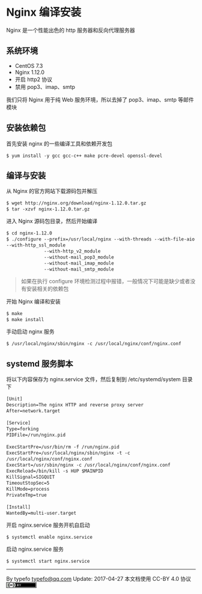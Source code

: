 # Nginx 编译安装

Nginx 是一个性能出色的 http 服务器和反向代理服务器

## 系统环境

- CentOS 7.3
- Nginx 1.12.0
- 开启 http2 协议
- 禁用 pop3、imap、smtp

我们只将 Nginx 用于纯 Web 服务环境，所以去掉了 pop3、imap、smtp 等邮件模块

## 安装依赖包

首先安装 nginx 的一些编译工具和依赖开发包

```
$ yum install -y gcc gcc-c++ make pcre-devel openssl-devel
```

## 编译与安装

从 Nginx 的官方网站下载源码包并解压

```
$ wget http://nginx.org/download/nginx-1.12.0.tar.gz
$ tar -xzvf nginx-1.12.0.tar.gz
```

进入 Nginx 源码包目录，然后开始编译

```
$ cd nginx-1.12.0
$ ./configure --prefix=/usr/local/nginx --with-threads --with-file-aio --with-http_ssl_module
              --with-http_v2_module
              --without-mail_pop3_module
              --without-mail_imap_module
              --without-mail_smtp_module
```

> 如果在执行 configure 环境检测过程中报错，一般情况下可能是缺少或者没有安装相关的依赖包

开始 Nginx 编译和安装

```
$ make
$ make install
```

手动启动 nginx 服务

```
$ /usr/local/nginx/sbin/nginx -c /usr/local/nginx/conf/nginx.conf
```

## systemd 服务脚本

将以下内容保存为 nginx.service 文件，然后复制到 /etc/systemd/system 目录下

```
[Unit]
Description=The nginx HTTP and reverse proxy server
After=network.target

[Service]
Type=forking
PIDFile=/run/nginx.pid

ExecStartPre=/usr/bin/rm -f /run/nginx.pid
ExecStartPre=/usr/local/nginx/sbin/nginx -t -c /usr/local/nginx/conf/nginx.conf
ExecStart=/usr/sbin/nginx -c /usr/local/nginx/conf/nginx.conf
ExecReload=/bin/kill -s HUP $MAINPID
KillSignal=SIGQUIT
TimeoutStopSec=5
KillMode=process
PrivateTmp=true

[Install]
WantedBy=multi-user.target
```

开启 nginx.service 服务开机自启动

```
$ systemctl enable nginx.service
```

启动 nginx.service 服务

```
$ systemctl start nginx.service
```

-----------------------------------

By typefo <typefo@qq.com> Update: 2017-04-27 本文档使用 CC-BY 4.0 协议 ![by](../img/by.png)
